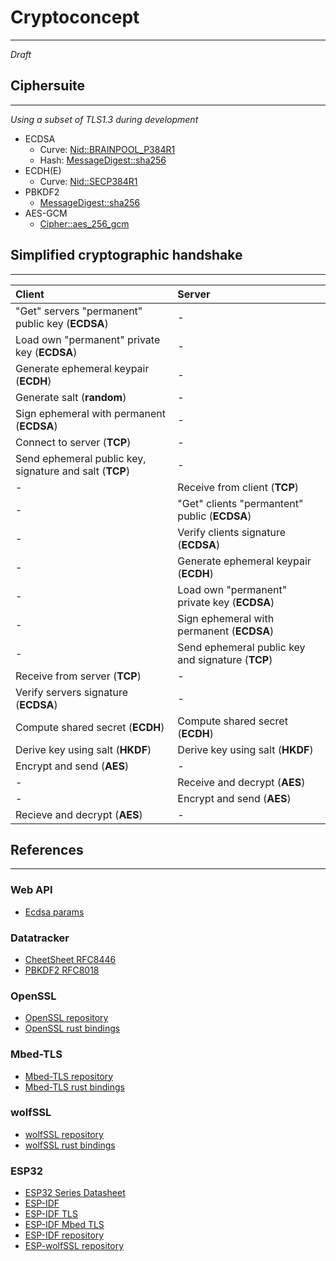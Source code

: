 # Cryptoconcept
---
*Draft*

## Ciphersuite
---
*Using a subset of TLS1.3 during development*

- ECDSA
  - Curve: [Nid::BRAINPOOL_P384R1](https://docs.rs/openssl/latest/openssl/nid/struct.Nid.html#associatedconstant.BRAINPOOL_P384R1)
  - Hash: [MessageDigest::sha256](https://docs.rs/openssl/latest/openssl/hash/struct.MessageDigest.html#method.sha256)
- ECDH(E)
  - Curve: [Nid::SECP384R1](https://docs.rs/openssl/latest/openssl/nid/struct.Nid.html#associatedconstant.SECP384R1)
- PBKDF2
  - [MessageDigest::sha256](https://docs.rs/openssl/latest/openssl/hash/struct.MessageDigest.html#method.sha256)
- AES-GCM
  - [Cipher::aes_256_gcm](https://docs.rs/openssl/latest/openssl/cipher/struct.Cipher.html#method.aes_256_gcm)

## Simplified cryptographic handshake
---

| Client | Server | 
|:-------|:-------|
| "Get" servers "permanent" public key (**ECDSA**) | - | 
| Load own "permanent" private key (**ECDSA**) | - |
| Generate ephemeral keypair (**ECDH**) | - |
| Generate salt (**random**) | - |
| Sign ephemeral with permanent (**ECDSA**) | - |
| Connect to server (**TCP**) | - |
| Send ephemeral public key, signature and salt (**TCP**) | - | 
| - | Receive from client (**TCP**) | 
| - | "Get" clients "permantent" public (**ECDSA**) | 
| - | Verify clients signature (**ECDSA**) | 
| - | Generate ephemeral keypair (**ECDH**) | 
| - | Load own "permanent" private key (**ECDSA**) |
| - | Sign ephemeral with permanent (**ECDSA**) | 
| - | Send ephemeral public key and signature (**TCP**) |
| Receive from server (**TCP**) | - | 
| Verify servers signature (**ECDSA**) | - | 
| Compute shared secret (**ECDH**) | Compute shared secret (**ECDH**) |
| Derive key using salt (**HKDF**) | Derive key using salt (**HKDF**) | 
| Encrypt and send (**AES**) | - |
| - | Receive and decrypt (**AES**) | 
| - | Encrypt and send (**AES**) |
| Recieve and decrypt (**AES**) | - | 

## References
---
### Web API
- [Ecdsa params](https://developer.mozilla.org/en-US/docs/Web/API/EcdsaParams)

### Datatracker
- [CheetSheet RFC8446](https://datatracker.ietf.org/doc/html/rfc8446)
- [PBKDF2 RFC8018](https://datatracker.ietf.org/doc/rfc8018/)

### OpenSSL
- [OpenSSL repository](https://github.com/openssl/openssl)
- [OpenSSL rust bindings](https://docs.rs/openssl/latest/openssl/index.html)

### Mbed-TLS
- [Mbed-TLS repository](https://github.com/Mbed-TLS/mbedtls)
- [Mbed-TLS rust bindings](https://docs.rs/mbedtls/latest/mbedtls/index.html)

### wolfSSL
- [wolfSSL repository](https://github.com/wolfSSL/wolfssl)
- [wolfSSL rust bindings](https://docs.rs/wolfssl/latest/wolfssl/index.html)

### ESP32
- [ESP32 Series Datasheet](https://www.espressif.com/sites/default/files/documentation/esp32_datasheet_en.pdf)
- [ESP-IDF](https://docs.espressif.com/projects/esp-idf/en/v5.5/esp32/index.html)
- [ESP-IDF TLS](https://docs.espressif.com/projects/esp-idf/en/v5.5/esp32/api-reference/protocols/esp_tls.html)
- [ESP-IDF Mbed TLS](https://docs.espressif.com/projects/esp-idf/en/v5.5/esp32/api-reference/protocols/mbedtls.html)
- [ESP-IDF repository](https://github.com/espressif/esp-idf/tree/v5.5)
- [ESP-wolfSSL repository](https://github.com/espressif/esp-wolfssl)

